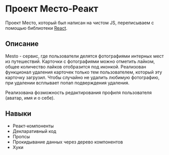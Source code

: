 # Проект Место-Реакт

Проект Место, который был написан на чистом JS, переписываем с помощью библиотеки [React](https://ru.reactjs.org/).

## Описание

Mesto - сервис, где пользователи делятся фотографиями интерных мест из путешествий.
Карточки с фотографиями можно отметить лайком, общее количество лайков отобразится под иконкой.
Реализован функционал удаления карточек только тем пользователем, который эту карточку загрузил. Чтобы случайно не удалить любимую фотографию, при удалении всплывает попап подверждения удаления.

Реализована фозможность редактирования профиля пользователя (аватар, имя и о себе).

## Навыки

- Реакт-компоненты
- Декларативный код
- Пропсы
- Прокидывание данных через дерево компонентов
- Хуки
